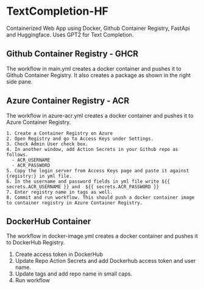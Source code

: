 # TextCompletion-HF

Containerized Web App using Docker, Github Container Registry, FastApi and Huggingface. Uses GPT2 for Text Completion.

## Github Container Registry - GHCR
The workflow in main.yml creates a docker container and pushes it to Github Container Registry. It also creates a package as shown in the right side pane.

## Azure Container Registry - ACR
The workflow in azure-acr.yml creates a docker container and pushes it to Azure Container Registry.

    1. Create a Container Registry on Azure
    2. Open Registry and go to Access Keys under Settings.
    3. Check Admin User check box.
    4. In another window, add Action Secrets in your Github repo as follows.
      - ACR_USERNAME
      - ACR_PASSWORD
    5. Copy the login server from Access Keys page and paste it against {registry:} in yml file.
    6. In the username and password fields in yml file write ${{ secrets.ACR_USERNAME }} and  ${{ secrets.ACR_PASSWORD }}
    7. Enter registry name in tags as well.
    8. Commit and run workflow. This should push a docker container image to container registry in Azure Container Registry.

## DockerHub Container
The workflow in docker-image.yml creates a docker container and pushes it to DockerHub Registry.

  1. Create access token in DockerHub
  2. Update Repo Action Secrets and add Dockerhub access token and user name.
  3. Update tags and add repo name in small caps.
  4. Run workflow

